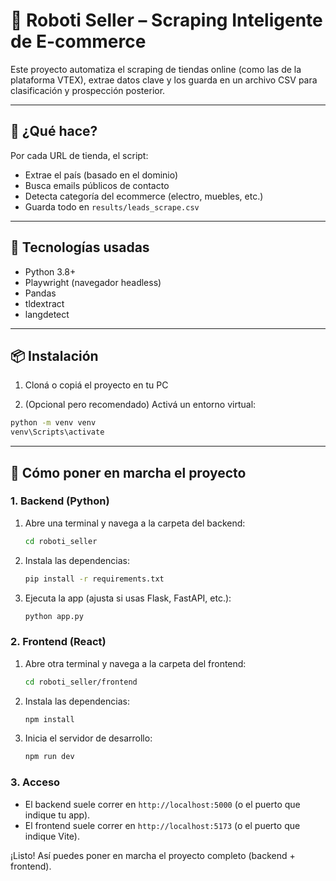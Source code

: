 # 🤖 Roboti Seller – Scraping Inteligente de E-commerce

Este proyecto automatiza el scraping de tiendas online (como las de la plataforma VTEX), extrae datos clave y los guarda en un archivo CSV para clasificación y prospección posterior.

---

## 🚀 ¿Qué hace?

Por cada URL de tienda, el script:

- Extrae el país (basado en el dominio)
- Busca emails públicos de contacto
- Detecta categoría del ecommerce (electro, muebles, etc.)
- Guarda todo en `results/leads_scrape.csv`

---

## 🧰 Tecnologías usadas

- Python 3.8+
- Playwright (navegador headless)
- Pandas
- tldextract
- langdetect

---

## 📦 Instalación

1. Cloná o copiá el proyecto en tu PC

2. (Opcional pero recomendado) Activá un entorno virtual:

```bash
python -m venv venv
venv\Scripts\activate

```

---

## 🏁 Cómo poner en marcha el proyecto

### 1. Backend (Python)

1. Abre una terminal y navega a la carpeta del backend:
   ```sh
   cd roboti_seller
   ```
2. Instala las dependencias:
   ```sh
   pip install -r requirements.txt
   ```
3. Ejecuta la app (ajusta si usas Flask, FastAPI, etc.):
   ```sh
   python app.py
   ```

### 2. Frontend (React)

1. Abre otra terminal y navega a la carpeta del frontend:
   ```sh
   cd roboti_seller/frontend
   ```
2. Instala las dependencias:
   ```sh
   npm install
   ```
3. Inicia el servidor de desarrollo:
   ```sh
   npm run dev
   ```

### 3. Acceso
- El backend suele correr en `http://localhost:5000` (o el puerto que indique tu app).
- El frontend suele correr en `http://localhost:5173` (o el puerto que indique Vite).

¡Listo! Así puedes poner en marcha el proyecto completo (backend + frontend).
